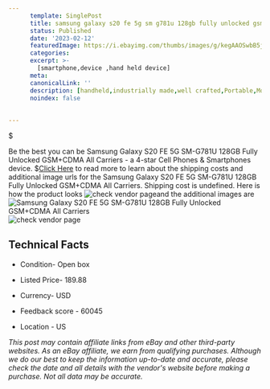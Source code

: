```yaml
---
      template: SinglePost
      title: samsung galaxy s20 fe 5g sm g781u 128gb fully unlocked gsm cdma all carriers
      status: Published
      date: '2023-02-12'
      featuredImage: https://i.ebayimg.com/thumbs/images/g/kegAAOSwbB5jnync/s-l225.jpg
      categories: 
      excerpt: >-
        [smartphone,device ,hand held device]
      meta:
      canonicalLink: ''
      description: [handheld,industrially made,well crafted,Portable,Mobile,Compact,Convenient,Lightweight,Maneuverable,Man-portable,Miniature,Carriable,Hand-held,Light,Holdable,Transportable,Mobile device,Pocket-sized,On-the-go,Wireless,Cordless,Compact size,Convenient size, smartphone,device ,hand held device]
      noindex: false
      
        
---
```

$

Be the best you can be Samsung Galaxy S20 FE 5G SM-G781U 128GB Fully Unlocked GSM+CDMA All Carriers - a 4-star Cell Phones & Smartphones device.
$[Click Here](https://www.ebay.com/itm/175538702174?hash=item28deec075e%3Ag%3AkegAAOSwbB5jnync&mkevt=1&mkcid=1&mkrid=711-53200-19255-0&campid=%253CePNCampaignId%253E&customid=%253CreferenceId%253E&toolid=10049) to read more to learn about the shipping costs and additional image urls for the Samsung Galaxy S20 FE 5G SM-G781U 128GB Fully Unlocked GSM+CDMA All Carriers. Shipping cost is undefined. Here is how the product looks ![check vendor page](https://i.ebayimg.com/thumbs/images/g/kegAAOSwbB5jnync/s-l225.jpg)and the additional images are![Samsung Galaxy S20 FE 5G SM-G781U 128GB Fully Unlocked GSM+CDMA All Carriers](https://i.ebayimg.com/images/g/kegAAOSwbB5jnync/s-l1600.jpg)![check vendor page](https://origin-galleryplus.ebayimg.com/ws/web/175538702174_2_0_1/225x225.jpg)



 ## Technical Facts 



     
      

 - Condition- Open box 


      

 - Listed Price- 189.88 


      

 - Currency- USD 


      

 - Feedback score - 60045 


      

 - Location - US 


      
      

 *_This post may contain affiliate links from eBay and other third-party websites. As an eBay affiliate, we earn from qualifying purchases. Although we do our best to keep the information up-to-date and accurate, please check the date and all details with the vendor's website before making a purchase. Not all data may be accurate._*






